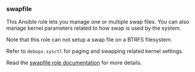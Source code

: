 ### swapfile

This Ansible role lets you manage one or multiple swap files. You can
also manage kernel parameters related to how swap is used by the system.

Note that this role can not setup a swap file on a BTRFS filesystem.

Refer to `debops.sysctl` for paging and swapping related kernel
settings.

Read the [swapfile role documentation](https://docs.debops.org/en/stable-3.2/ansible/roles/swapfile/) for more details.
